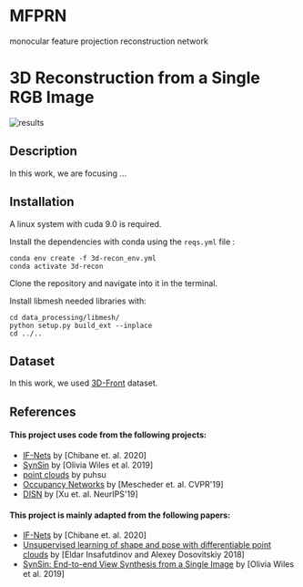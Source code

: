 # MFPRN
monocular feature projection reconstruction network

# 3D Reconstruction from a Single RGB Image

![results](results.png)


## Description
In this work, we are focusing ...

## Installation
A linux system with cuda 9.0 is required.

Install the dependencies with conda using the `reqs.yml` file :
```
conda env create -f 3d-recon_env.yml
conda activate 3d-recon
```
Clone the repository and navigate into it in the terminal.

Install libmesh needed libraries with:
```
cd data_processing/libmesh/
python setup.py build_ext --inplace
cd ../..
```
## Dataset
In this work, we used [3D-Front](https://tianchi.aliyun.com/specials/promotion/alibaba-3d-scene-dataset) dataset.

## References

#### This project uses code from the following projects:
+ [IF-Nets](https://github.com/jchibane/if-net) by [Chibane et. al. 2020] 
+ [SynSin](https://github.com/facebookresearch/synsin) by [Olivia Wiles et al. 2019]
+ [point clouds](https://github.com/puhsu/point_clouds) by puhsu
+ [Occupancy Networks](https://github.com/autonomousvision/occupancy_networks) by [Mescheder et. al. CVPR'19] 
+ [DISN](https://github.com/Xharlie/DISN) by [Xu et. al. NeurIPS'19]

#### This project is mainly adapted from the following papers:
+ [IF-Nets](https://arxiv.org/abs/2003.01456) by [Chibane et. al. 2020] 
+ [Unsupervised learning of shape and pose with differentiable point clouds](https://arxiv.org/abs/1810.09381) by [Eldar Insafutdinov and Alexey Dosovitskiy 2018]
+ [SynSin: End-to-end View Synthesis from a Single Image](https://arxiv.org/abs/1912.08804) by [Olivia Wiles et al. 2019]

